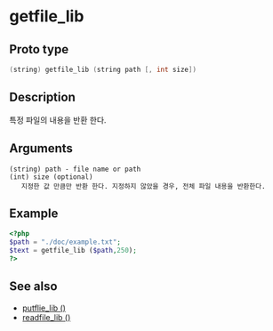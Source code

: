 # getfile_lib

## Proto type

```c
(string) getfile_lib (string path [, int size])
```

## Description

특정 파일의 내용을 반환 한다.

## Arguments

```
(string) path - file name or path
(int) size (optional)
   지정한 값 만큼만 반환 한다. 지정하지 않았을 경우, 전체 파일 내용을 반환한다.
```

## Example

```php
<?php
$path = "./doc/example.txt";
$text = getfile_lib ($path,250);
?>
```

## See also
* [putflie_lib ()](Filesystem/putflie_lib.md)
* [readfile_lib ()](Filesystem/readfile_lib.md)
